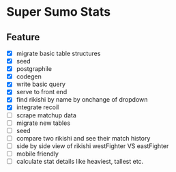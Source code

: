 # Super Sumo Stats

## Feature
- [x] migrate basic table structures
- [x] seed
- [x] postgraphile
- [x] codegen
- [x] write basic query
- [x] serve to front end
- [x] find rikishi by name by onchange of dropdown
- [x] integrate recoil
- [ ] scrape matchup data
- [ ] migrate new tables
- [ ] seed
- [ ] compare two rikishi and see their match history
- [ ] side by side view of rikishi westFighter VS eastFighter
- [ ] mobile friendly
- [ ] calculate stat details like heaviest, tallest etc.